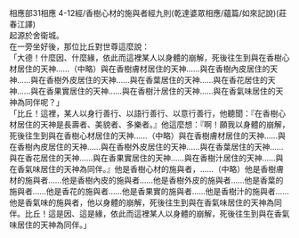 相應部31相應 4-12經/香樹心材的施與者經九則(乾達婆眾相應/蘊篇/如來記說)(莊春江譯)  
起源於舍衛城。  
在一旁坐好後，那位比丘對世尊這麼說：  
「大德！什麼因、什麼緣，依此而這裡某人以身體的崩解，死後往生到與在香樹心材居住的天神……（中略）與在香樹膚材居住的天神……與在香樹內皮居住的天神……與在香樹外皮居住的天神……與在香葉居住的天神……與在香花居住的天神……與在香果實居住的天神……與在香樹汁居住的天神……與在香氣味居住的天神為同伴呢？」  
「比丘！這裡，某人以身行善行、以語行善行、以意行善行，他聽聞：『在香樹心材居住的天神是長壽者、美貌者、多樂者。』他這麼想：『啊！願我以身體的崩解，死後往生到與在香樹心材居住的天神……（中略）與在香樹膚材居住的天神……與在香樹內皮居住的天神……與在香樹外皮居住的天神……與在香葉居住的天神……與在香花居住的天神……與在香果實居住的天神……與在香樹汁居住的天神……與在香氣味居住的天神為同伴。』他是香樹心材的施與者，……（中略）他是香樹膚材的施與者……他是香樹內皮的施與者……他是香樹外皮的施與者……他是香葉的施與者……他是香花的施與者……他是香果實的施與者……他是香樹汁的施與者……他是香氣味的施與者，他以身體的崩解，死後往生到與在香氣味居住的天神為同伴。比丘！這是因、這是緣，依此而這裡某人以身體的崩解，死後往生到與在香氣味居住的天神為同伴。」  
  
  
